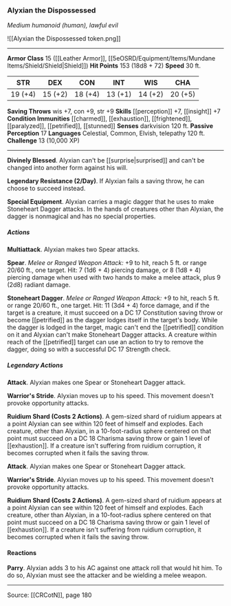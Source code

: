 ### Alyxian the Dispossessed
_Medium humanoid (human), lawful evil_

![[Alyxian the Dispossessed token.png]]


---

**Armor Class** 15 ([[Leather Armor]], [[5eOSRD/Equipment/Items/Mundane Items/Shield/Shield|Shield]])
**Hit Points** 153 (18d8 + 72)
**Speed** 30 ft.

| STR     | DEX     | CON     | INT     | WIS     | CHA     |
|---------|---------|---------|---------|---------|---------|
| 19 (+4) | 15 (+2) | 18 (+4) | 13 (+1) | 14 (+2) | 20 (+5) |

**Saving Throws** wis +7, con +9, str +9
**Skills** [[perception]] +7, [[insight]] +7
**Condition Immunities** [[charmed]], [[exhaustion]], [[frightened]], [[paralyzed]], [[petrified]], [[stunned]]
**Senses** darkvision 120 ft.
**Passive Perception** 17
**Languages** Celestial, Common, Elvish, telepathy 120 ft.
**Challenge** 13 (10,000 XP)

---

**Divinely Blessed**. Alyxian can't be [[surprise|surprised]] and can't be changed into another form against his will.

**Legendary Resistance (2/Day)**. If Alyxian fails a saving throw, he can choose to succeed instead.

**Special Equipment**. Alyxian carries a magic dagger that he uses to make Stoneheart Dagger attacks. In the hands of creatures other than Alyxian, the dagger is nonmagical and has no special properties.

##### Actions
**Multiattack**. Alyxian makes two Spear attacks.

**Spear**. _Melee or Ranged Weapon Attack:_ +9 to hit, reach 5 ft. or range 20/60 ft., one target. Hit: 7 (1d6 + 4) piercing damage, or 8 (1d8 + 4) piercing damage when used with two hands to make a melee attack, plus 9 (2d8) radiant damage.

**Stoneheart Dagger**. _Melee or Ranged Weapon Attack:_ +9 to hit, reach 5 ft. or range 20/60 ft., one target. Hit: 11 (3d4 + 4) force damage, and if the target is a creature, it must succeed on a DC 17 Constitution saving throw or become [[petrified]] as the dagger lodges itself in the target's body. While the dagger is lodged in the target, magic can't end the [[petrified]] condition on it and Alyxian can't make Stoneheart Dagger attacks. A creature within reach of the [[petrified]] target can use an action to try to remove the dagger, doing so with a successful DC 17 Strength check.

##### Legendary Actions
**Attack**. Alyxian makes one Spear or Stoneheart Dagger attack.

**Warrior's Stride**. Alyxian moves up to his speed. This movement doesn't provoke opportunity attacks.

**Ruidium Shard (Costs 2 Actions)**. A gem-sized shard of ruidium appears at a point Alyxian can see within 120 feet of himself and explodes. Each creature, other than Alyxian, in a 10-foot-radius sphere centered on that point must succeed on a DC 18 Charisma saving throw or gain 1 level of [[exhaustion]]. If a creature isn't suffering from ruidium corruption, it becomes corrupted when it fails the saving throw.

**Attack**. Alyxian makes one Spear or Stoneheart Dagger attack.

**Warrior's Stride**. Alyxian moves up to his speed. This movement doesn't provoke opportunity attacks.

**Ruidium Shard (Costs 2 Actions)**. A gem-sized shard of ruidium appears at a point Alyxian can see within 120 feet of himself and explodes. Each creature, other than Alyxian, in a 10-foot-radius sphere centered on that point must succeed on a DC 18 Charisma saving throw or gain 1 level of [[exhaustion]]. If a creature isn't suffering from ruidium corruption, it becomes corrupted when it fails the saving throw.

#### Reactions
**Parry**. Alyxian adds 3 to his AC against one attack roll that would hit him. To do so, Alyxian must see the attacker and be wielding a melee weapon.


---

Source: [[CRCotN]], page 180